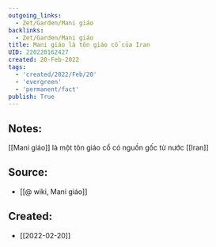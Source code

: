 ```yaml
---
outgoing_links:
  - Zet/Garden/Mani giáo
backlinks:
  - Zet/Garden/Mani giáo
title: Mani giáo là tôn giáo cổ của Iran
UID: 220220162427
created: 20-Feb-2022
tags:
  - 'created/2022/Feb/20'
  - 'evergreen'
  - 'permanent/fact'
publish: True
---
```

## Notes:
[[Mani giáo]] là một tôn giáo cổ có nguồn gốc từ nước [[Iran]]

## Source:
- [[@ wiki, Mani giáo]]



## Created:
- [[2022-02-20]]
